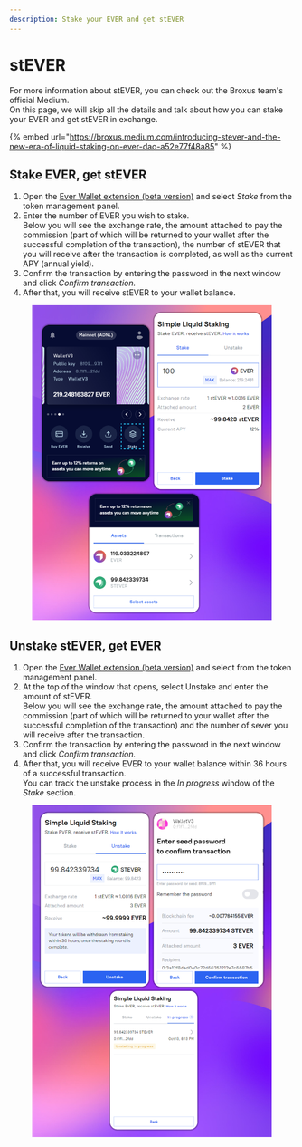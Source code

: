 ```yaml
---
description: Stake your EVER and get stEVER
---
```


# stEVER

For more information about stEVER, you can check out the Broxus team's official Medium. \
On this page, we will skip all the details and talk about how you can stake your EVER and get stEVER in exchange.

{% embed url="https://broxus.medium.com/introducing-stever-and-the-new-era-of-liquid-staking-on-ever-dao-a52e77f48a85" %}

## Stake EVER, get stEVER

1. Open the [Ever Wallet extension (beta version)](https://chrome.google.com/webstore/detail/ever-wallet-beta/mfiealgchgibibbamfjebflnfjihfedk?hl=ru\&authuser=1) and select _Stake_ from the token management panel.
2. Enter the number of EVER you wish to stake.\
   Below you will see the exchange rate, the amount attached to pay the commission (part of which will be returned to your wallet after the successful completion of the transaction), the number of stEVER that you will receive after the transaction is completed, as well as the current APY (annual yield).
3. Confirm the transaction by entering the password in the next window and click _Confirm transaction._
4. After that, you will receive stEVER to your wallet balance.

<figure><img src=".gitbook/assets/image (16) (3) (1).png" alt=""><figcaption></figcaption></figure>

## Unstake stEVER, get EVER

1. Open the [Ever Wallet extension (beta version)](https://chrome.google.com/webstore/detail/ever-wallet-beta/mfiealgchgibibbamfjebflnfjihfedk?hl=ru\&authuser=1) and select from the token management panel.
2. At the top of the window that opens, select Unstake and enter the amount of stEVER. \
   Below you will see the exchange rate, the amount attached to pay the commission (part of which will be returned to your wallet after the successful completion of the transaction) and the number of sever you will receive after the transaction.
3. Confirm the transaction by entering the password in the next window and click _Confirm transaction._
4. After that, you will receive EVER to your wallet balance within 36 hours of a successful transaction.\
   You can track the unstake process in the _In progress_ window of the _Stake_ section.

<figure><img src=".gitbook/assets/image (27).png" alt=""><figcaption></figcaption></figure>
